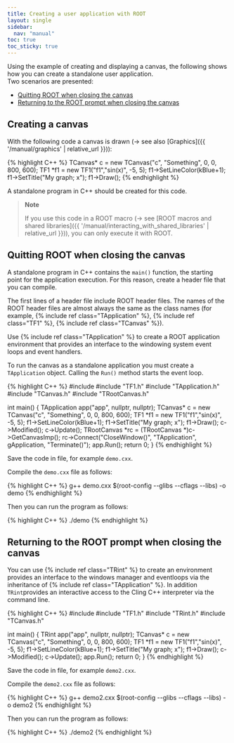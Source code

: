 ```yaml
---
title: Creating a user application with ROOT
layout: single
sidebar:
  nav: "manual"
toc: true
toc_sticky: true
---
```


Using the example of creating and displaying a canvas, the following shows how you can create a standalone user application.<br/>
Two scenarios are presented:

- [Quitting ROOT when closing the canvas](#quitting-root-when-closing-the-canvas)
- [Returning to the ROOT prompt when closing the canvas](#returning-to-the-ROOT-prompt-when-closing-the-canvas)


## Creating a canvas

With the following code a canvas is drawn (→ see also [Graphics]({{ '/manual/graphics' | relative_url }})):

{% highlight C++ %}
   TCanvas* c = new TCanvas("c", "Something", 0, 0, 800, 600);
   TF1 *f1 = new TF1("f1","sin(x)", -5, 5);
   f1->SetLineColor(kBlue+1);
   f1->SetTitle("My graph; x");
   f1->Draw();
{% endhighlight %}

A standalone program in C++ should be created for this code. 

> **Note**
>
> If you use this code in a ROOT macro (→ see [ROOT macros and shared libraries]({{ '/manual/interacting_with_shared_libraries' | relative_url }})), you can only execute it with ROOT.


## Quitting ROOT when closing the canvas

A standalone program in C++ contains the `main()` function, the starting point for the application execution. For this reason, create a header file that you can compile.

The first lines of a header file include ROOT header files. The names of the ROOT header files are almost always the same as the class names (for example, {% include ref class="TApplication" %}, {% include ref class="TF1" %}, {% include ref class="TCanvas" %}).

Use {% include ref class="TApplication" %} to create a ROOT application environment that provides an interface to the windowing system event loops and event handlers. 

To run the canvas as a standalone application you must create a `TApplication` object. Calling the `Run()` method starts the event loop.

{% highlight C++ %}
#include <iostream>
#include "TF1.h"
#include "TApplication.h"
#include "TCanvas.h"
#include "TRootCanvas.h"

int main()
{
   TApplication app("app", nullptr, nullptr);
   TCanvas* c = new TCanvas("c", "Something", 0, 0, 800, 600);
   TF1 *f1 = new TF1("f1","sin(x)", -5, 5);
   f1->SetLineColor(kBlue+1);
   f1->SetTitle("My graph; x");
   f1->Draw();
   c->Modified(); c->Update();
   TRootCanvas *rc = (TRootCanvas *)c->GetCanvasImp();
   rc->Connect("CloseWindow()", "TApplication", gApplication, "Terminate()");
   app.Run();
   return 0;
}
{% endhighlight %}

Save the code in file, for example `demo.cxx`.

Compile the `demo.cxx` file as follows:

{% highlight C++ %}
   g++ demo.cxx $(root-config --glibs --cflags --libs) -o demo
{% endhighlight %}

Then you can run the program as follows:

{% highlight C++ %}
   ./demo
{% endhighlight %}

## Returning to the ROOT prompt when closing the canvas

You can use {% include ref class="TRint" %} to create an environment provides an interface to the windows manager and eventloops via the inheritance of {% include ref class="TApplication" %}. In addition `TRint`provides an interactive access to the Cling C++ interpreter via the command line.

{% highlight C++ %}
#include <iostream>
#include "TF1.h"
#include "TRint.h"
#include "TCanvas.h"

int main()
{
   TRint app("app", nullptr, nullptr);
   TCanvas* c = new TCanvas("c", "Something", 0, 0, 800, 600);
   TF1 *f1 = new TF1("f1","sin(x)", -5, 5);
   f1->SetLineColor(kBlue+1);
   f1->SetTitle("My graph; x");
   f1->Draw();
   c->Modified(); c->Update();
   app.Run();
   return 0;
}
{% endhighlight %}


Save the code in file, for example `demo2.cxx`.

Compile the `demo2.cxx` file as follows:

{% highlight C++ %}
   g++ demo2.cxx $(root-config --glibs --cflags --libs) -o demo2
{% endhighlight %}

Then you can run the program as follows:

{% highlight C++ %}
   ./demo2
{% endhighlight %}
